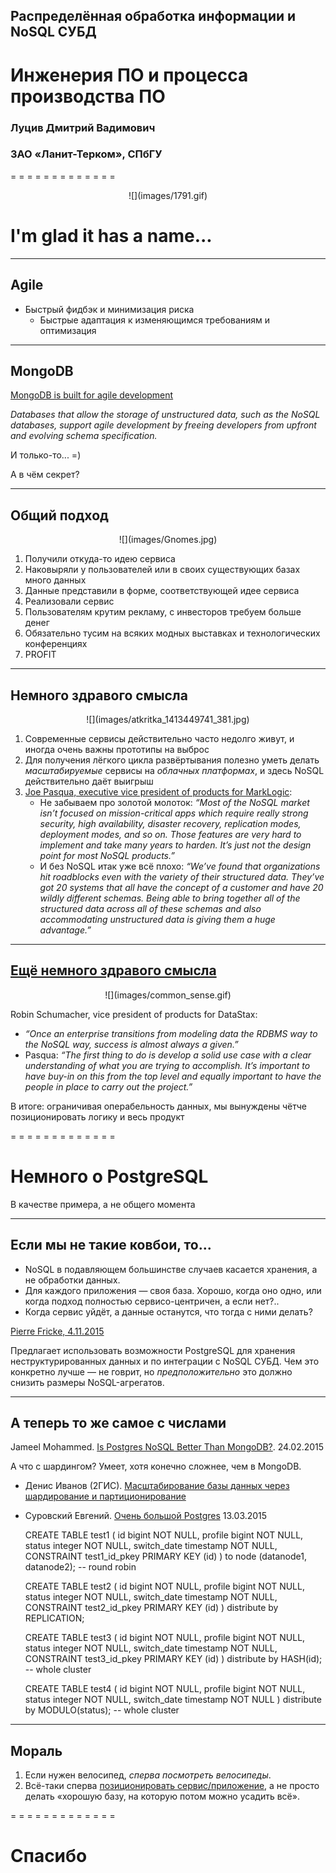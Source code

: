 ## Распределённая обработка информации и NoSQL СУБД

# Инженерия ПО и процесса производства ПО

### Луцив Дмитрий Вадимович
### ЗАО «Ланит-Терком», СПбГУ

= = = = = = = = = = = = =
<p style="text-align:center">![](images/1791.gif)<!--.element: style="width: 80%" --></p>

# I'm glad it has a name...

- - - - - - - - - - - - -
## Agile

* Быстрый фидбэк и минимизация риска
    * Быстрые адаптация к изменяющимся требованиям и оптимизация

- - - - - - - - - - - - -
## MongoDB

[MongoDB is built for agile development](https://www.mongodb.com/agile-development)

*Databases that allow the storage of unstructured data, such as the NoSQL databases, support agile development by freeing developers from upfront and evolving schema specification.*

И только-то... =)

А в чём секрет?

- - - - - - - - - - - - -
## Общий подход

<p style="text-align:center">![](images/Gnomes.jpg)<!-- .element: style="height:500px;" --></p>

1. Получили откуда-то идею сервиса
2. Наковыряли у пользователей или в своих существующих базах много данных
3. Данные представили в форме, соответствующей идее сервиса
4. Реализовали сервис
5. Пользователям крутим рекламу, с инвесторов требуем больше денег
6. Обязательно тусим на всяких модных выставках и технологических конференциях
7. PROFIT

- - - - - - - - - - - - -
## Немного здравого смысла

<p style="text-align:center">![](images/atkritka_1413449741_381.jpg)<!-- .element: style="height:400px;" --></p>

1. Современные сервисы действительно часто недолго живут, и иногда очень важны прототипы на выброс
2. Для получения лёгкого цикла развёртывания полезно уметь делать *масштабируемые* сервисы
   на *облачных платформах*, и здесь NoSQL действительно даёт выигрыш
3. [Joe Pasqua, executive vice president of products for MarkLogic](http://www.dbta.com/BigDataQuarterly/Articles/The-Emerging-Agile-Data-Architecture-NoSQL-Hadoop-and-Beyond-113936.aspx):
    * Не забываем про золотой молоток: *“Most of the NoSQL market isn’t focused on mission-critical apps which require really strong security, high availability, disaster recovery, replication modes, deployment modes, and so on. Those features are very hard to implement and take many years to harden. It’s just not the design point for most NoSQL products.”*
    * И без NoSQL итак уже всё плохо: *“We’ve found that organizations hit roadblocks even with the variety of their structured data. They’ve got 20 systems that all have the concept of  a customer and have 20 wildly different schemas. Being able to bring together all of the structured data across all of these schemas and also accommodating unstructured data is giving them a huge advantage.”*

- - - - - - - - - - - - -
## [Ещё немного здравого смысла](http://www.dbta.com/BigDataQuarterly/Articles/The-Emerging-Agile-Data-Architecture-NoSQL-Hadoop-and-Beyond-113936.aspx)

<p style="text-align:center">![](images/common_sense.gif)<!-- .element: style="height:300px;" --></p>

Robin Schumacher, vice  president  of products  for  DataStax:

* *“Once an enterprise transitions from modeling data the RDBMS way to the NoSQL way, success is almost always a given.”*
* Pasqua: *“The first thing to do is develop a solid use case with a clear understanding of what you are trying to accomplish. It’s important to have buy-in on this from the top level and equally important to have the people in place to carry out the project.”*

В итоге: ограничивая операбельность данных, мы вынуждены чётче позиционировать логику и весь продукт

= = = = = = = = = = = = =

# Немного о PostgreSQL <!-- .slide: data-background="images/baby-elephant.gif" -->

В качестве примера, а не общего момента <!-- .element: style="text-align:center;" -->

- - - - - - - - - - - - -
## Если мы не такие ковбои, то...

* NoSQL в подавляющем большинстве случаев касается хранения, а не обработки данных.
* Для каждого приложения — своя база. Хорошо, когда оно одно, или когда подход полностью
  сервисо-центричен, а если нет?..
* Когда сервис уйдёт, а данные останутся, что тогда с ними делать?


[Pierre Fricke, 4.11.2015](https://jaxenter.com/nosql-vs-postgres-121967.html)

Предлагает использовать возможности PostgreSQL для хранения неструктурированных данных и по
интеграции с NoSQL СУБД. Чем это конкретно лучше — не говрит, но *предположительно* это должно
снизить размеры NoSQL-агрегатов.

- - - - - - - - - - - - -
## А теперь то же самое с числами

Jameel Mohammed. [Is Postgres NoSQL Better Than MongoDB?](http://www.aptuz.com/blog/is-postgres-nosql-database-better-than-mongodb/). 24.02.2015

А что с шардингом? Умеет, хотя конечно сложнее, чем в MongoDB.

* Денис Иванов (2ГИС). [Масштабирование базы данных через шардирование и партиционирование](http://highload.guide/blog/scaling-database.html)
* Суровский Евгений. [Очень большой Postgres](https://habrahabr.ru/post/253017/) 13.03.2015


    CREATE TABLE test1
    ( id bigint NOT NULL, profile bigint NOT NULL,
      status integer NOT NULL, switch_date timestamp NOT NULL,
      CONSTRAINT test1_id_pkey PRIMARY KEY (id)
    ) to node (datanode1, datanode2); -- round robin

    CREATE TABLE test2
    ( id bigint NOT NULL, profile bigint NOT NULL,
      status integer NOT NULL, switch_date timestamp NOT NULL,
    CONSTRAINT test2_id_pkey PRIMARY KEY (id)
    ) distribute by REPLICATION;

    CREATE TABLE test3
    ( id bigint NOT NULL, profile bigint NOT NULL,
      status integer NOT NULL, switch_date timestamp NOT NULL,
    CONSTRAINT test3_id_pkey PRIMARY KEY (id)
    )  distribute by HASH(id); -- whole cluster

    CREATE TABLE test4
    ( id bigint NOT NULL,  profile bigint NOT NULL,
      status integer NOT NULL,  switch_date timestamp NOT NULL 
    ) distribute by MODULO(status); -- whole cluster

- - - - - - - - - - - - -
## Мораль

1. Если нужен велосипед, *сперва посмотреть велосипеды*.
2. Всё-таки сперва [позиционировать сервис/приложение](http://highscalability.com/blog/2011/6/20/35-use-cases-for-choosing-your-next-nosql-database.html), а не просто делать «хорошую базу,
   на которую потом можно усадить всё».

= = = = = = = = = = = = =
# Спасибо
